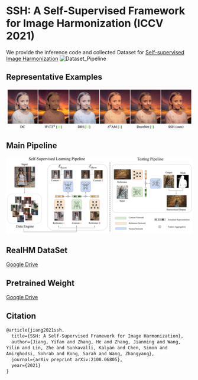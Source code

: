 # SSH: A Self-Supervised Framework for Image Harmonization (ICCV 2021)
We provide the inference code and collected Dataset for [Self-supervised Image Harmonization](https://arxiv.org/abs/2108.06805)
![Dataset_Pipeline](./dataset_pipeline.png)

## Representative Examples
![Visual_Examples](./example.png)
## Main Pipeline
![Pipeline](./pipeline.png)
## RealHM DataSet
[Google Drive](https://drive.google.com/file/d/1lko-0Lp_IMFgSEz4DN5ix9lllY79pmT-/view?usp=sharing)

## Pretrained Weight
[Google Drive](https://drive.google.com/file/d/1DPK6w0RK6HerpAdEG3NlyRo6rqaXwidX/view?usp=sharing)

## Citation
```
@article{jiang2021ssh,
  title={SSH: A Self-Supervised Framework for Image Harmonization},
  author={Jiang, Yifan and Zhang, He and Zhang, Jianming and Wang, Yilin and Lin, Zhe and Sunkavalli, Kalyan and Chen, Simon and Amirghodsi, Sohrab and Kong, Sarah and Wang, Zhangyang},
  journal={arXiv preprint arXiv:2108.06805},
  year={2021}
}
```
